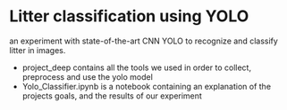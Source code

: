 # Litter classification using YOLO
an experiment with state-of-the-art CNN YOLO to recognize and classify litter in images.
- project_deep contains all the tools we used in order to collect, preprocess and use the yolo model
- Yolo_Classifier.ipynb is a notebook containing an explanation of the projects goals, and the results of our experiment

